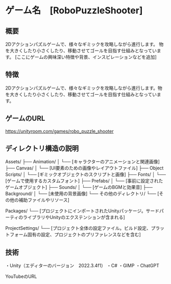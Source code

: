 # ゲーム名　[RoboPuzzleShooter]

## 概要
2Dアクションパズルゲームで、様々なギミックを攻略しながら進行します。
物を大きくしたり小さくしたり、移動させてゴールを目指す仕組みとなっています。
[ここにゲームの興味深い特徴や背景、インスピレーションなどを追加]

## 特徴
2Dアクションパズルゲームで、様々なギミックを攻略しながら進行します。物を大きくしたり小さくしたり、移動させてゴールを目指す仕組みとなっています。

## ゲームのURL
https://unityroom.com/games/robo_puzzle_shooter

## ディレクトリ構造の説明
Assets/
├── Animation/
│   └── [キャラクターのアニメーションと関連画像]
├── Canvas/
│   └── [UI要素のための画像やレイアウトファイル]
├── Object Scripts/
│   └── [ギミックオブジェクトのスクリプトと画像]
├── Fonts/
│   └── [ゲームで使用するカスタムフォント]
├── Prefabs/
│   └── [事前に設定されたゲームオブジェクト]
├── Sounds/
│   └── [ゲームのBGMと効果音]
├── Background/
│   └── [未使用の背景画像]
└── その他のディレクトリ/
    └── [その他の補助ファイルやリソース]

Packages/
└── [プロジェクトにインポートされたUnityパッケージ。サードパーティのライブラリやUnityのエクステンションが含まれる]

ProjectSettings/
└── [プロジェクト全体の設定ファイル。ビルド設定、プラットフォーム固有の設定、プロジェクトのプリファレンスなどを含む]





## 技術
・Unity（エディターのバージョン　2022.3.4f1）
・C#
・GIMP
・ChatGPT


YouTubeのURL



